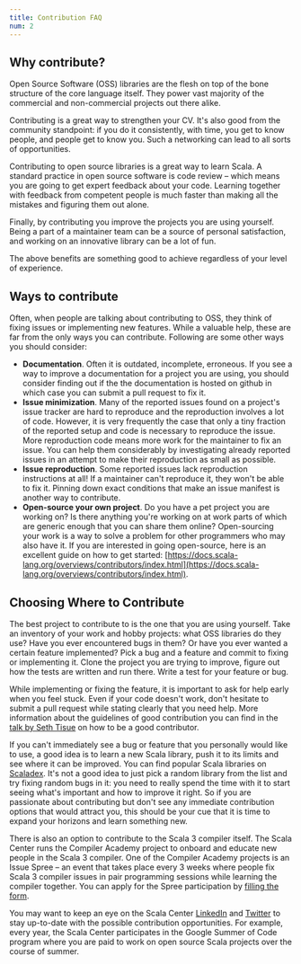 ```yaml
---
title: Contribution FAQ
num: 2
---
```


## Why contribute?
Open Source Software (OSS) libraries are the flesh on top of the bone structure of the core language itself. They power vast majority of the commercial and non-commercial projects out there alike.

Contributing is a great way to strengthen your CV. It's also good from the community standpoint: if you do it consistently, with time, you get to know people, and people get to know you. Such a networking can lead to all sorts of opportunities.

Contributing to open source libraries is a great way to learn Scala. A standard practice in open source software is code review – which means you are going to get expert feedback about your code. Learning together with feedback from competent people is much faster than making all the mistakes and figuring them out alone.

Finally, by contributing you improve the projects you are using yourself. Being a part of a maintainer team can be a source of personal satisfaction, and working on an innovative library can be a lot of fun.

The above benefits are something good to achieve regardless of your level of experience.

## Ways to contribute
Often, when people are talking about contributing to OSS, they think of fixing issues or implementing new features. While a valuable help, these are far from the only ways you can contribute. Following are some other ways you should consider:

- **Documentation**. Often it is outdated, incomplete, erroneous. If you see a way to improve a documentation for a project you are using, you should consider finding out if the the documentation is hosted on github in which case you can submit a pull request to fix it.
- **Issue minimization**. Many of the reported issues found on a project's issue tracker are hard to reproduce and the reproduction involves a lot of code. However, it is very frequently the case that only a tiny fraction of the reported setup and code is necessary to reproduce the issue. More reproduction code means more work for the maintainer to fix an issue. You can help them considerably by investigating already reported issues in an attempt to make their reproduction as small as possible.
- **Issue reproduction**. Some reported issues lack reproduction instructions at all! If a maintainer can't reproduce it, they won't be able to fix it. Pinning down exact conditions that make an issue manifest is another way to contribute.
- **Open-source your own project**. Do you have a pet project you are working on? Is there anything you're working on at work parts of which are generic enough that you can share them online? Open-sourcing your work is a way to solve a problem for other programmers who may also have it. If you are interested in going open-source, here is an excellent guide on how to get started: [https://docs.scala-lang.org/overviews/contributors/index.html](https://docs.scala-lang.org/overviews/contributors/index.html).

## Choosing Where to Contribute
The best project to contribute to is the one that you are using yourself. Take an inventory of your work and hobby projects: what OSS libraries do they use? Have you ever encountered bugs in them? Or have you ever wanted a certain feature implemented? Pick a bug and a feature and commit to fixing or implementing it. Clone the project you are trying to improve, figure out how the tests are written and run there. Write a test for your feature or bug.

While implementing or fixing the feature, it is important to ask for help early when you feel stuck. Even if your code doesn't work, don't hesitate to submit a pull request while stating clearly that you need help. More information about the guidelines of good contribution you can find in the [talk by Seth Tisue](https://youtu.be/DTUpSTrnI-0) on how to be a good contributor.

If you can't immediately see a bug or feature that you personally would like to use, a good idea is to learn a new Scala library, push it to its limits and see where it can be improved. You can find popular Scala libraries on [Scaladex](https://index.scala-lang.org/awesome). It's not a good idea to just pick a random library from the list and try fixing random bugs in it: you need to really spend the time with it to start seeing what's important and how to improve it right. So if you are passionate about contributing but don't see any immediate contribution options that would attract you, this should be your cue that it is time to expand your horizons and learn something new.

There is also an option to contribute to the Scala 3 compiler itself. The Scala Center runs the Compiler Academy project to onboard and educate new people in the Scala 3 compiler. One of the Compiler Academy projects is an Issue Spree – an event that takes place every 3 weeks where people fix Scala 3 compiler issues in pair programming sessions while learning the compiler together. You can apply for the Spree participation by [filling the form](https://forms.gle/DfoSuHFm3T6MA3L59).

You may want to keep an eye on the Scala Center [LinkedIn](https://www.linkedin.com/company/scala-center/) and [Twitter](https://twitter.com/scala_lang) to stay up-to-date with the possible contribution opportunities. For example, every year, the Scala Center participates in the Google Summer of Code program where you are paid to work on open source Scala projects over the course of summer.
